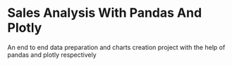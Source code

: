 # Sales Analysis With Pandas And Plotly
An end to end data preparation and charts creation project with the help of pandas and plotly respectively
